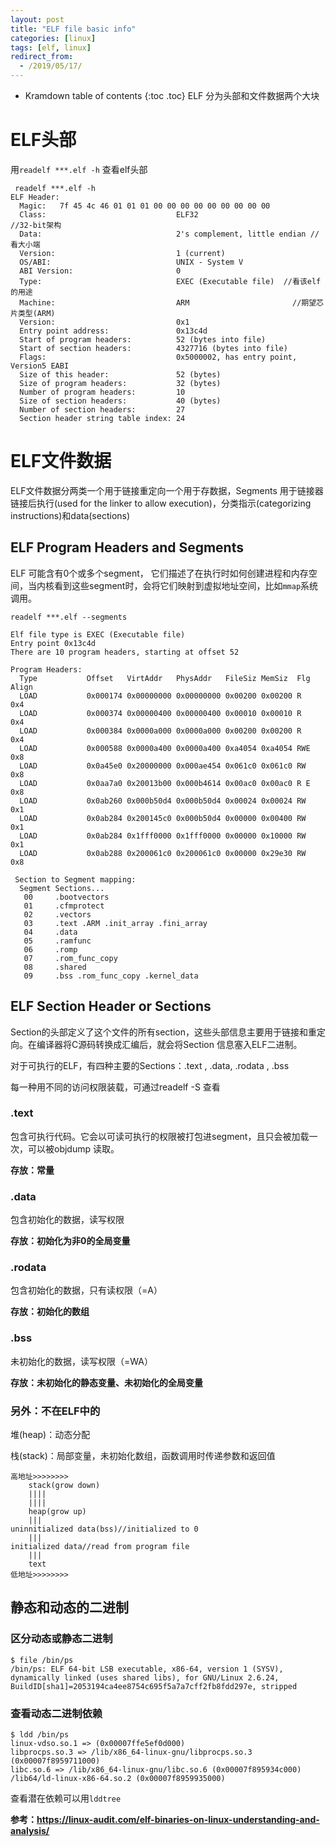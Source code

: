 ```yaml
---
layout: post
title: "ELF file basic info"
categories: [linux]
tags: [elf, linux]
redirect_from:
  - /2019/05/17/
---
```

* Kramdown table of contents
{:toc .toc}
ELF 分为头部和文件数据两个大块

# ELF头部

用`readelf ***.elf -h` 查看elf头部

```
 readelf ***.elf -h
ELF Header:
  Magic:   7f 45 4c 46 01 01 01 00 00 00 00 00 00 00 00 00
  Class:                             ELF32                         //32-bit架构 
  Data:                              2's complement, little endian //看大小端
  Version:                           1 (current)
  OS/ABI:                            UNIX - System V
  ABI Version:                       0
  Type:                              EXEC (Executable file)  //看该elf的用途
  Machine:                           ARM                       //期望芯片类型(ARM) 
  Version:                           0x1
  Entry point address:               0x13c4d
  Start of program headers:          52 (bytes into file)
  Start of section headers:          4327716 (bytes into file)
  Flags:                             0x5000002, has entry point, Version5 EABI
  Size of this header:               52 (bytes)
  Size of program headers:           32 (bytes)
  Number of program headers:         10
  Size of section headers:           40 (bytes)
  Number of section headers:         27
  Section header string table index: 24

```

# ELF文件数据

ELF文件数据分两类一个用于链接重定向一个用于存数据，Segments 用于链接器链接后执行(used for the linker to allow execution)，分类指示(categorizing instructions)和data(sections)

## ELF Program Headers and Segments

ELF 可能含有0个或多个segment， 它们描述了在执行时如何创建进程和内存空间，当内核看到这些segment时，会将它们映射到虚拟地址空间，比如`mmap`系统调用。

```
readelf ***.elf --segments

Elf file type is EXEC (Executable file)
Entry point 0x13c4d
There are 10 program headers, starting at offset 52

Program Headers:
  Type           Offset   VirtAddr   PhysAddr   FileSiz MemSiz  Flg Align
  LOAD           0x000174 0x00000000 0x00000000 0x00200 0x00200 R   0x4
  LOAD           0x000374 0x00000400 0x00000400 0x00010 0x00010 R   0x4
  LOAD           0x000384 0x0000a000 0x0000a000 0x00200 0x00200 R   0x4
  LOAD           0x000588 0x0000a400 0x0000a400 0xa4054 0xa4054 RWE 0x8
  LOAD           0x0a45e0 0x20000000 0x000ae454 0x061c0 0x061c0 RW  0x8
  LOAD           0x0aa7a0 0x20013b00 0x000b4614 0x00ac0 0x00ac0 R E 0x8
  LOAD           0x0ab260 0x000b50d4 0x000b50d4 0x00024 0x00024 RW  0x1
  LOAD           0x0ab284 0x200145c0 0x000b50d4 0x00000 0x00400 RW  0x1
  LOAD           0x0ab284 0x1fff0000 0x1fff0000 0x00000 0x10000 RW  0x1
  LOAD           0x0ab288 0x200061c0 0x200061c0 0x00000 0x29e30 RW  0x8

 Section to Segment mapping:
  Segment Sections...
   00     .bootvectors
   01     .cfmprotect
   02     .vectors
   03     .text .ARM .init_array .fini_array
   04     .data
   05     .ramfunc
   06     .romp
   07     .rom_func_copy
   08     .shared
   09     .bss .rom_func_copy .kernel_data

```

## ELF Section Header or Sections

Section的头部定义了这个文件的所有section，这些头部信息主要用于链接和重定向。在编译器将C源码转换成汇编后，就会将Section 信息塞入ELF二进制。

对于可执行的ELF，有四种主要的Sections：.text , .data, .rodata , .bss  

每一种用不同的访问权限装载，可通过readelf -S 查看

### .text

包含可执行代码。它会以可读可执行的权限被打包进segment，且只会被加载一次，可以被objdump 读取。

**存放：常量**

### .data

包含初始化的数据，读写权限

**存放：初始化为非0的全局变量**

### .rodata

包含初始化的数据，只有读权限（=A）

**存放：初始化的数组**

### .bss

未初始化的数据，读写权限（=WA）

**存放：未初始化的静态变量、未初始化的全局变量**

### 另外：不在ELF中的

堆(heap)：动态分配

栈(stack)：局部变量，未初始化数组，函数调用时传递参数和返回值



```
高地址>>>>>>>>
    stack(grow down)
    ||||
    ||||
    heap(grow up)
    |||
uninnitialized data(bss)//initialized to 0
    |||
initialized data//read from program file
    |||
    text
低地址>>>>>>>>
```

## 静态和动态的二进制

### 区分动态或静态二进制

```
$ file /bin/ps
/bin/ps: ELF 64-bit LSB executable, x86-64, version 1 (SYSV), dynamically linked (uses shared libs), for GNU/Linux 2.6.24, BuildID[sha1]=2053194ca4ee8754c695f5a7a7cff2fb8fdd297e, stripped
```

### 查看动态二进制依赖

```
$ ldd /bin/ps
linux-vdso.so.1 => (0x00007ffe5ef0d000)
libprocps.so.3 => /lib/x86_64-linux-gnu/libprocps.so.3 (0x00007f8959711000)
libc.so.6 => /lib/x86_64-linux-gnu/libc.so.6 (0x00007f895934c000)
/lib64/ld-linux-x86-64.so.2 (0x00007f8959935000)
```

查看潜在依赖可以用`lddtree`

**参考：<https://linux-audit.com/elf-binaries-on-linux-understanding-and-analysis/>**

